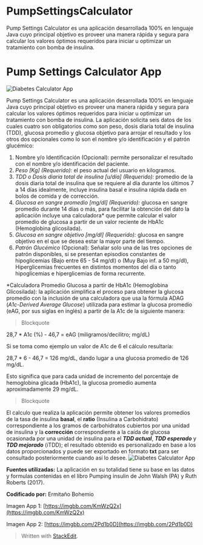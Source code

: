 # PumpSettingsCalculator
Pump Settings Calculator es una aplicación desarrollada 100% en lenguaje Java cuyo principal objetivo es proveer una manera rápida y segura para calcular los valores óptimos requeridos para iniciar u optimizar un tratamiento con bomba de insulina.

# Pump Settings Calculator App

![Diabetes Calculator App](https://i.ibb.co/25dYLv3/Captura-Diabetes-Calculator-App-1.png%22%20alt=%22Captura-Diabetes-Calculator-App-1)

Pump Settings Calculator es una aplicación desarrollada 100% en lenguaje Java cuyo principal objetivo es proveer una manera rápida y segura para calcular los valores óptimos requeridos para iniciar u optimizar un tratamiento con bomba de insulina. La aplicación solicita seis datos de los cuales cuatro son obligatorios como son peso, dosis diaria total de insulina (TDD), glucosa promedio y glucosa objetivo para arrojar el resultado y los otros dos opcionales como lo son el nombre y/o identificación y el patrón glucémico: 

 1. Nombre y/o Identificación (Opcional): permite personalizar el resultado con el nombre y/o identificación del paciente.
 2. *Peso [Kg] (Requerido):* el peso actual del usuario en kilogramos.
 3. *TDD o Dosis diaria total de insulina [u/día] *(Requerido)*:* promedio de la dosis diaria total de insulina que se requiere al día durante los últimos 7 a 14 días idealmente, incluye insulina basal e insulina rápida dada en bolos de comida y de corrección.
 4. *Glucosa en sangre promedio [mg/dl] *(Requerido)*:* glucosa en sangre promedio durante 14 días o más, para facilitar la obtención del dato la aplicación incluye una calculadora* que permite calcular el valor promedio de glucosa a partir de un valor reciente de HbA1c (Hemoglobina glicosilada).
 5. *Glucosa en sangre objetivo [mg/dl] *(Requerido)*:* glucosa en sangre objetivo en el que se desea estar la mayor parte del tiempo.
 6. *Patrón Glucémico* (Opcional): Señalar solo una de las tres opciones de patrón disponibles, si se presentan episodios constantes de hipoglicemias (Bajo entre 65 - 54 mg/dl) o (Muy Bajo inf. a 50 mg/dl), Hiperglicemias frecuentes en distintos momentos del día o tanto hipoglicemias e hiperglicemias de forma recurrente.

*Calculadora Promedio Glucosa a partir de HbA1c (Hemoglobina Glicosilada): la aplicación simplifica el proceso para obtener la glucosa promedio con la inclusión de una calculadora que usa la fórmula ADAG (_A1c-Derived Average Glucose_) utilizada para estimar la glucosa promedio (eAG, por sus siglas en inglés) a partir de la A1c de la siguiente manera:

> Blockquote

28,7 * A1c (%) - 46,7 = eAG (miligramos/decilitro; mg/dL)

Si se toma como ejemplo un valor de A1c de 6 el cálculo resultaría:

28,7 * 6 - 46,7 = 126 mg/dL, dando lugar a una glucosa promedio de 126 mg/dL.

Esto significa que para cada unidad de incremento del porcentaje de hemoglobina glicada (HbA1c), la glucosa promedio aumenta aproximadamente 29 mg/dL.

> Blockquote

El calculo que realiza la aplicación permite obtener los valores promedios de la tasa de insulina **basal**, el **ratio** (Insulina a Carbohidrato) correspondiente a los gramos de carbohidratos cubiertos por una unidad de insulina y la **corrección** correspondiente a la caída de glucosa ocasionada por una unidad de insulina para el ***TDD actual***, ***TDD esperado*** y ***TDD mejorado*** (iTDD); el resultado obtenido es personalizado en base a los datos proporcionados y puede ser exportado en formato **txt** para ser consultado posteriormente cuando así lo desee.
![Diabetes Calculator App](https://i.ibb.co/1KTtSYD/Captura-Diabetes-Calculator-App-2.png)

**Fuentes utilizadas:**
La aplicación en su totalidad tiene su base en las datos  y formulas contenidas en el libro Pumping insulin de John Walsh (PA) y Ruth Roberts (2017).

**Codificado por:**
Ermitaño Bohemio

Imagen App 1: [https://imgbb.com/KmWzQ2x](https://imgbb.com/KmWzQ2x)

Imagen App 2: [https://imgbb.com/2Pd1b0D](https://imgbb.com/2Pd1b0D)
> Written with [StackEdit](https://stackedit.io/).
